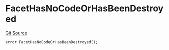 # FacetHasNoCodeOrHasBeenDestroyed
[Git Source](https://github.com/thrackle-io/tron/blob/81b80009ad5682c206d626e3be15fff689d615e0/src/protocol/economic/ruleProcessor/RuleProcessorDiamond.sol)


```solidity
error FacetHasNoCodeOrHasBeenDestroyed();
```

